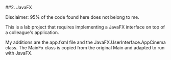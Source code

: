 ##2. JavaFX

Disclaimer: 95% of the code found here does not belong to me.

This is a lab project that requires implementing a JavaFX interface on top of a colleague's application.

My additions are the app.fxml file and the JavaFX.UserInterface.AppCinema class. The MainFx class is copied from the original Main and adapted to run with JavaFX.
